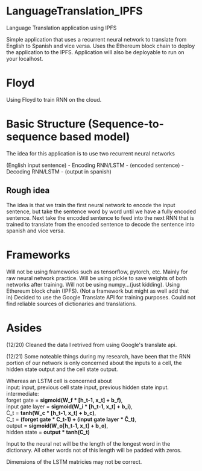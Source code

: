 # LanguageTranslation_IPFS

Language Translation application using IPFS

Simple application that uses a recurrent neural network to translate from English to Spanish and vice versa.
Uses the Ethereum block chain to deploy the application to the IPFS.
Application will also be deployable to run on your localhost.

# Floyd

Using Floyd to train RNN on the cloud.

# Basic Structure (Sequence-to-sequence based model)

The idea for this application is to use two recurrent neural networks

(English input sentence) - Encoding RNN/LSTM - (encoded sentence) - Decoding RNN/LSTM - (output in spanish)

## Rough idea

The idea is that we train the first neural network to encode the input sentence, but take the sentence word by word until we have a fully encoded sentence. Next take the encoded sentence to feed into the next RNN that is trained to translate from the encoded sentence to decode the sentence into spanish and vice versa.

# Frameworks

Will not be using frameworks such as tensorflow, pytorch, etc.
Mainly for raw neural network practice.
Will be using pickle to save weights of both networks after training.
Will not be using numpy...(just kidding).
Using Ethereum block chain (IPFS). (Not a framework but might as well add that in)
Decided to use the Google Translate API for training purposes. Could not find reliable sources of dictionaries and translations.

# Asides
(12/20)
Cleaned the data I retrived from using Google's translate api.

(12/21)
Some noteable things during my research, have been that the RNN portion of our network is only concerned about the inputs to a cell, the hidden state output and the cell state output.

Whereas an LSTM cell is concerned about <br />
input: input, previous cell state input, previous hidden state input. <br />
intermediate: <br />
			  forget gate = **sigmoid(W_f * [h_t-1, x_t] + b_f)**, <br />
			  input gate layer = **sigmoid(W_i * [h_t-1, x_t] + b_i)**, <br />
			  C̃_t = **tanh(W_c * [h_t-1, x_t] + b_c)**, <br />
			  C_t = **(forget gate * C_t-1) + (input gate layer * C̃_t)**, <br />
			  output = **sigmoid(W_o[h_t-1, x_t] + b_o)**, <br />
			  hidden state = **output * tanh(C_t)**

Input to the neural net will be the length of the longest word in the dictionary. All other words not of this length
will be padded with zeros.

Dimensions of the LSTM matricies may not be correct.



